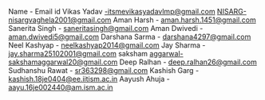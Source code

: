 Name - Email id
Vikas Yadav -itsmevikasyadavlmp@gmail.com
NISARG-nisargvaghela2001@gmail.com
Aman Harsh - aman.harsh.1451@gmail.com
Sanerita Singh - saneritasingh@gmail.com
Aman Dwivedi - aman.dwivedi5@gmail.com
Darshana Sarma - darshana4297@gmail.com
Neel Kashyap - neelkashyap2014@gmail.com
Jay Sharma - jay.sharma25102001@gmail.com
saksham aggarwal-sakshamaggarwal20@gmail.com
Deep Ralhan - deep.ralhan26@gmail.com
Sudhanshu Rawat - sr363298@gmail.com
Kashish Garg - kashish.18je0404@ee.iitism.ac.in
Aayush Ahuja - aayu.16je002440@am.ism.ac.in

